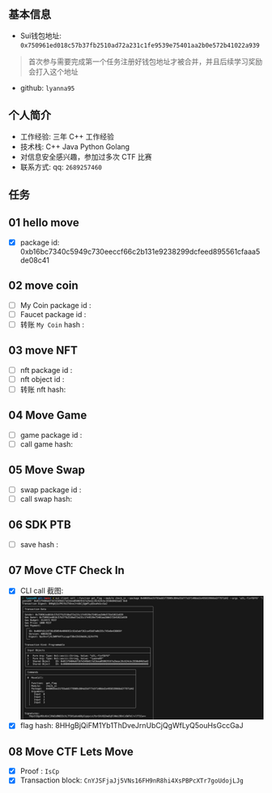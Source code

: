 ## 基本信息
- Sui钱包地址: `0x750961ed018c57b37fb2510ad72a231c1fe9539e75401aa2b0e572b41022a939`
> 首次参与需要完成第一个任务注册好钱包地址才被合并，并且后续学习奖励会打入这个地址
- github: `lyanna95`

## 个人简介
- 工作经验: 三年 C++ 工作经验
- 技术栈: C++ Java Python Golang
- 对信息安全感兴趣，参加过多次 CTF 比赛
- 联系方式: qq: `2689257460` 

## 任务

##   01 hello move  
- [x] package id: 0xb16bc7340c5949c730eeccf66c2b131e9238299dcfeed895561cfaaa5de08c41

##   02 move coin
- [ ] My Coin package id : 
- [ ] Faucet package id : 
- [ ] 转账 `My Coin` hash : 

##   03 move NFT
- [ ] nft package id :
- [ ] nft object id : 
- [ ] 转账 nft  hash:

##   04 Move Game
- [ ] game package id :
- [ ] call game hash:

##   05 Move Swap
- [ ] swap package id :
- [ ] call swap hash:

##   06 SDK PTB
- [ ] save hash :

##   07 Move CTF Check In
- [x] CLI call 截图: ![CLI](./img/WechatIMG63.jpg)
- [x] flag hash: 8HHgBjQiFM1Yb1ThDveJrnUbCjQgWfLyQ5ouHsGccGaJ

##   08 Move CTF Lets Move
- [X] Proof : `IsCp`
- [x] Transaction block: `CnYJSFjaJj5VNs16FH9nR8hi4XsPBPcXTr7goUdojLJg`